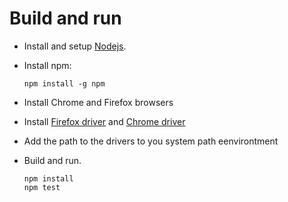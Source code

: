 # Build and run

- Install and setup [Nodejs](https://nodejs.org/en/).
- Install npm:

      npm install -g npm

- Install Chrome and Firefox browsers
- Install [Firefox driver](https://github.com/mozilla/geckodriver/releases) and [Chrome driver](https://chromedriver.chromium.org/downloads)
- Add the path to the drivers to you system path eenvirontment
- Build and run.

      npm install
      npm test
